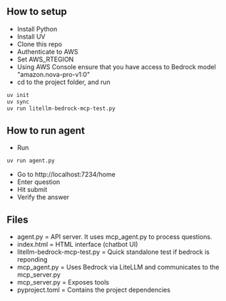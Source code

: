 ## How to setup
- Install Python
- Install UV
- Clone this repo
- Authenticate to AWS
- Set AWS_RTEGION
- Using AWS Console ensure that you have access to Bedrock model "amazon.nova-pro-v1:0"
- cd to the project folder, and run
```bash
uv init
uv sync
uv run litellm-bedrock-mcp-test.py
```

## How to run agent 
- Run
```bash
uv run agent.py
```
- Go to http://localhost:7234/home
- Enter question
- Hit submit
- Verify the answer


## Files
- agent.py = API server. It uses mcp_agent.py to process questions. 
- index.html = HTML interface (chatbot UI)
- litellm-bedrock-mcp-test.py = Quick standalone test if bedrock is reponding
- mcp_agent.py = Uses Bedrock via LiteLLM and communicates to the mcp_server.py
- mcp_server.py = Exposes tools  
- pyproject.toml = Contains the project dependencies